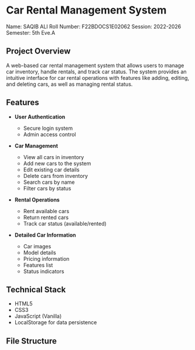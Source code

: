 # Car Rental Management System

Name: SAQIB ALI
Roll Number: F22BDOCS1E02062
Session: 2022-2026
Semester: 5th Eve.A

## Project Overview

A web-based car rental management system that allows users to manage car inventory, handle rentals, and track car status. The system provides an intuitive interface for car rental operations with features like adding, editing, and deleting cars, as well as managing rental status.

## Features

- **User Authentication**

  - Secure login system
  - Admin access control

- **Car Management**

  - View all cars in inventory
  - Add new cars to the system
  - Edit existing car details
  - Delete cars from inventory
  - Search cars by name
  - Filter cars by status

- **Rental Operations**

  - Rent available cars
  - Return rented cars
  - Track car status (available/rented)

- **Detailed Car Information**
  - Car images
  - Model details
  - Pricing information
  - Features list
  - Status indicators

## Technical Stack

- HTML5
- CSS3
- JavaScript (Vanilla)
- LocalStorage for data persistence

## File Structure
